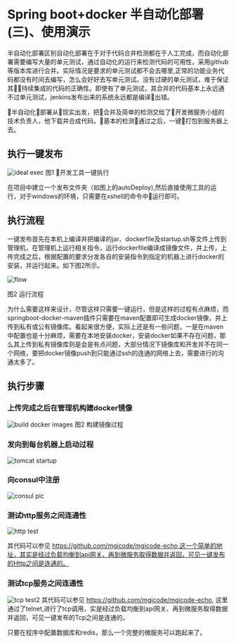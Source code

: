 
#  Spring boot+docker 半自动化部署(三)、使用演示  

  半自动化部署区别自动化部署在于对于代码合并检测都在于人工完成，而自动化部署需要编写大量的单元测试，通过自动化的运行来检测代码的可用性，采用github等版本库进行合并。实际情况是要求的单元测试都不会去哪里,正常的功能业务代码都没有时间去编写，怎么会好好去写单元测试。没有过硬的单元测试，难于保证其持续集成的代码的正确性。即使有了单元测试，其合并的代码基本上永远通不过单元测试，jenkins发布出来的系统永远都是编译出错。

半自动化部署从现实出发，把合并及简单的检测交给了开发微服务小组的技术负责人，他下载并合成代码，基本的检测通过之后，一键打包到服务器上去。

 ## 执行一键发布
![ideal exec](https://github.com/mgicode/mgicode-k8s-shell/blob/master/doc/01pic/20171122-1723512x.png)
  图1 开发工具一键执行

在项目中建立一个发布文件夹（如图上的autoDeploy),然后直接使用工具的运行，对于windows的环境，只需要在xshell的命令中运行即可。

## 执行流程
一键发布首先在本机上编译并把编译的jar、dockerfile及startup.sh等文件上传到管理机，在管理机上运行相关指令，运行dockerfile编译成镜像文件，并上传，上传完成之后，根据配置的要求分发各自的安装指令到指定的机器上进行docker的安装，并运行起来。如下图2所示。

![flow](https://github.com/mgicode/mgicode-k8s-shell/blob/master/doc/01pic/20171122-2121312x.png)

图2 运行流程

为什么需要这样来设计，尽管这样只需要一键运行，但是这样的过程有点麻烦，而springboot-docker-maven插件只需要在maven配置即可生成docker镜像，并上传到私有或公有镜像库。看起来很方便，实际上还是有一些问题，一是在maven中配置也是十分麻烦，需要在本地安装docker，安装docker如果不存在问题，那么其上传到私有镜像库则是会是有点问题，大部分情况下镜像库和开发并不在同一个网络，要把docker镜像push到只能通过ssh的连通的网络上去，需要进行的沟通太多了。

## 执行步骤

### 上传完成之后在管理机构建docker镜像
![build docker images](https://github.com/mgicode/mgicode-k8s-shell/blob/master/doc/01pic/20171122-1752362x.png)
图2 构建镜像过程

### 发向到每台机器上启动过程
![tomcat startup](https://github.com/mgicode/mgicode-k8s-shell/blob/master/doc/01pic/20171122-1752362x.png)

### 向consul中注册
![consul pic](https://github.com/mgicode/mgicode-k8s-shell/blob/master/doc/01pic/20171122-1744532x.png)

### 测试http服务之间连通性
![http test](https://github.com/mgicode/mgicode-k8s-shell/blob/master/doc/01pic/20171122-1746242x.png)

其代码可以参见 https://github.com/mgicode/mgicode-echo,这一个简单的地址，其实是经过负载均衡到api网关、再到微服务取得数据并返回，可见一键发布的Http之间是连通的。

### 测试tcp服务之间连通性

![tcp test2](https://github.com/mgicode/mgicode-k8s-shell/blob/master/doc/01pic/20171122-1748372x.png)
其代码可以参见 https://github.com/mgicode/mgicode-echo, 这里通过了telnet,进行了tcp调用，实是经过负载均衡到api网关、再到微服务取得数据并返回，可见一键发布的Tcp之间是连通的。

只要在程序中配置数据库和redis，那么一个完整的微服务可以跑起来了。


